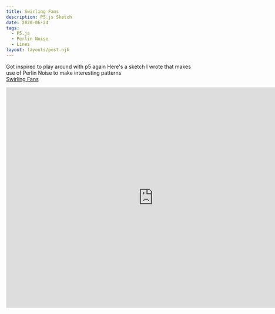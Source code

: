 ```yaml
---
title: Swirling Fans
description: P5.js Sketch
date: 2020-06-24
tags:
  - P5.js
  - Perlin Noise
  - Lines
layout: layouts/post.njk
---
```

Got inspired to play around with p5 again
Here's a sketch I wrote that makes use of Perlin Noise to make interesting patterns  
[Swirling Fans](https://code.rohbot.cc/ep3/index.html)

<iframe src="https://code.rohbot.cc/ep3/index.html" frameborder="0" width="800" height="600"> </iframe>
